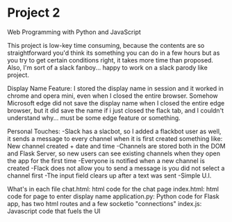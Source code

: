 # Project 2

Web Programming with Python and JavaScript

This project is low-key time consuming, because the contents are so straightforward you'd think its something you can do in a few hours but as you try to get certain conditions right, it takes more time than proposed.
Also, I'm sort of a slack fanboy... happy to work on a slack parody like project.

Display Name Feature: I stored the display name in session and it worked in chrome and opera mini, even when I closed the entire browser. Somehow Microsoft edge did not save the display name when I closed the entire edge browser, but it did save the name if i just closed the flack tab, and I couldn't understand why... must be some edge feature or something.

Personal Touches:
-Slack has a slacbot, so I added a flackbot user as well, it sends a message to every channel when it is first created
something like: New channel created + date and time
-Channels are stored both in the DOM and Flask Server, so new users can see existing channels when they open the app for the first time
-Everyone is notified when a new channel is created
-Flack does not allow you to send a message is you did not select a channel first
-The input field clears up after a text was sent
-Simple U.I.

What's in each file
chat.html: html code for the chat page
index.html: html code for page to enter display name
application.py: Python code for Flask app, has two html routes and a few socketio "connections"
index.js: Javascript code that fuels the UI
